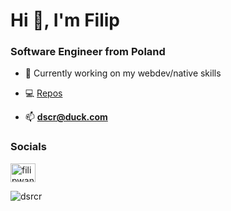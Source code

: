 # Hi 👋, I'm Filip

### Software Engineer from Poland
- 🔭 Currently working on my webdev/native skills

- 💻 [Repos](https://github.com/dsrcr?tab=repositories)

- 📫 **dscr@duck.com**
### Socials
<a href="https://www.linkedin.com/in/filip-wandzio-2b52a3243/" target="blank"><img align="center" src="https://raw.githubusercontent.com/rahuldkjain/github-profile-readme-generator/master/src/images/icons/Social/linked-in-alt.svg" alt="filipwandzio" height="30" width="40" /></a>


<p><img align="center" src="https://github-readme-streak-stats.herokuapp.com/?user=dsrcr&" alt="dsrcr" /></p>

